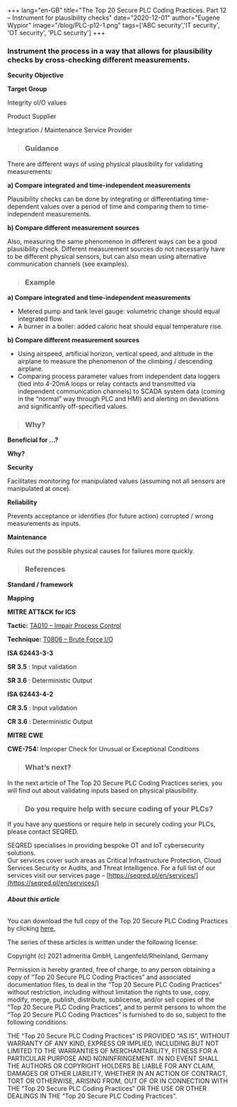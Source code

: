 +++
lang="en-GB"
title="The Top 20 Secure PLC Coding Practices. Part 12 – Instrument for plausibility checks"
date="2020-12-01"
author="Eugene Wypior"
image="/blog/PLC-p12-1.png"
tags=['ABC security','IT security', 'OT security', 'PLC security']
+++

### **Instrument the process in a way that allows for plausibility checks by cross-checking different measurements.** 

**Security Objective**

**Target Group**

Integrity oI/O values

Product Supplier

Integration / Maintenance Service Provider

> ### Guidance

There are different ways of using physical plausibility for validating measurements: 

**a) Compare integrated and time-independent measurements**

Plausibility checks can be done by integrating or differentiating time-dependent values over a period of time and comparing them to time-independent measurements. 

**b) Compare different measurement sources**

Also, measuring the same phenomenon in different ways can be a good plausibility check. Different measurement sources do not necessarily have to be different physical sensors, but can also mean using alternative communication channels (see examples). 

> ### Example

**a) Compare integrated and time-independent measurements** 

*   Metered pump and tank level gauge: volumetric change should equal integrated flow. 
*   A burner in a boiler: added caloric heat should equal temperature rise. 

**b) Compare different measurement sources** 

*   Using airspeed, artificial horizon, vertical speed, and altitude in the airplane to measure the phenomenon of the climbing / descending airplane. 
*   Comparing process parameter values from independent data loggers (tied into 4-20mA loops or relay contacts and transmitted via independent communication channels) to SCADA system data (coming in the “normal” way through PLC and HMI) and alerting on deviations and significantly off-specified values. 

> ### Why? 

**Beneficial for …?**

**Why?**

**Security**

Facilitates monitoring for manipulated values (assuming not all sensors are manipulated at once). 

**Reliability** 

Prevents acceptance or identifies (for future action) corrupted / wrong measurements as inputs. 

**Maintenance** 

Rules out the possible physical causes for failures more quickly. 

> ### References

**Standard / framework**

**Mapping**

**MITRE ATT&CK for ICS** 

**Tactic:** [TA010 – Impair Process Control](https://collaborate.mitre.org/attackics/index.php/Impair_Process_Control)

**Technique:** [T0806 – Brute Force I/O](https://collaborate.mitre.org/attackics/index.php/Technique/T0806)

**ISA 62443-3-3** 

**SR 3.5** : Input validation 

**SR 3.6** : Deterministic Output

**ISA 62443-4-2** 

**CR 3.5** : Input validation

**CR 3.6** : Deterministic Output

**MITRE CWE**

**CWE-754:** Improper Check for Unusual or Exceptional Conditions

> ### What’s next?

In the next article of The Top 20 Secure PLC Coding Practices series, you will find out about validating inputs based on physical plausibility.

> ### Do you require help with secure coding of your PLCs?

If you have any questions or require help in securely coding your PLCs, please contact SEQRED.

SEQRED specialises in providing bespoke OT and IoT cybersecurity solutions.  
Our services cover such areas as Critical Infrastructure Protection, Cloud Services Security or Audits, and Threat Intelligence. For a full list of our services visit our services page – [https://seqred.pl/en/services/](https://seqred.pl/en/services/)

###### **About this article**

You can download the full copy of the Top 20 Secure PLC Coding Practices by clicking [here.](https://www.plc-security.com/index.html#download)[](https://www.linkedin.com/posts/arnaudsoullie_i-created-a-short-introduction-video-to-the-ugcPost-6843118214365421568-DXAG)

The series of these articles is written under the following license:

Copyright (c) 2021 admeritia GmbH, Langenfeld/Rheinland, Germany

Permission is hereby granted, free of charge, to any person obtaining a copy of “Top 20 Secure PLC Coding Practices” and associated documentation files, to deal in the “Top 20 Secure PLC Coding Practices” without restriction, including without limitation the rights to use, copy, modify, merge, publish, distribute, sublicense, and/or sell copies of the “Top 20 Secure PLC Coding Practices”, and to permit persons to whom the “Top 20 Secure PLC Coding Practices” is furnished to do so, subject to the following conditions:

THE “Top 20 Secure PLC Coding Practices” IS PROVIDED “AS IS”, WITHOUT WARRANTY OF ANY KIND, EXPRESS OR IMPLIED, INCLUDING BUT NOT LIMITED TO THE WARRANTIES OF MERCHANTABILITY, FITNESS FOR A PARTICULAR PURPOSE AND NONINFRINGEMENT. IN NO EVENT SHALL THE AUTHORS OR COPYRIGHT HOLDERS BE LIABLE FOR ANY CLAIM, DAMAGES OR OTHER LIABILITY, WHETHER IN AN ACTION OF CONTRACT, TORT OR OTHERWISE, ARISING FROM, OUT OF OR IN CONNECTION WITH THE “Top 20 Secure PLC Coding Practices” OR THE USE OR OTHER DEALINGS IN THE “Top 20 Secure PLC Coding Practices”.
